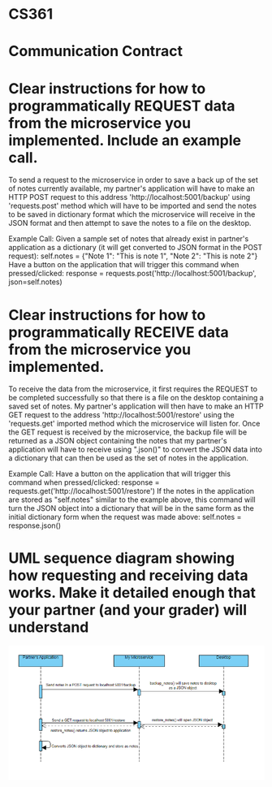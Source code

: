 # CS361 
# Communication Contract
# Clear instructions for how to programmatically REQUEST data from the microservice you implemented. Include an example call.

To send a request to the microservice in order to save a back up of the set of notes currently available, my partner's 
application will have to make an HTTP POST request to this address 'http://localhost:5001/backup' using 'requests.post' method
which will have to be imported and send the notes to be saved in dictionary format which the microservice will receive in the
JSON format and then attempt to save the notes to a file on the desktop. 

Example Call: 
Given a sample set of notes that already exist in partner's application as a dictionary (it will get converted to JSON format
in the POST request):
  self.notes = {"Note 1": "This is note 1", "Note 2": "This is note 2"}
Have a button on the application that will trigger this command when pressed/clicked:
  response = requests.post('http://localhost:5001/backup', json=self.notes)

# Clear instructions for how to programmatically RECEIVE data from the microservice you implemented.

To receive the data from the microservice, it first requires the REQUEST to be completed successfully so that there is a file
on the desktop containing a saved set of notes. My partner's application will then have to make an HTTP GET request to the 
address 'http://localhost:5001/restore' using the 'requests.get' imported method which the microservice will listen for. 
Once the GET request is received by the microservice, the backup file will be returned as a JSON object containing the notes
that my partner's application will have to receive using ".json()" to convert the JSON data into a dictionary that can then
be used as the set of notes in the application. 

Example Call:
Have a button on the application that will trigger this command when pressed/clicked:
  response = requests.get('http://localhost:5001/restore')
If the notes in the application are stored as "self.notes" similar to the example above, this command will turn the JSON object into 
a dictionary that will be in the same form as the initial dictionary form when the request was made above:
  self.notes = response.json()
  
# UML sequence diagram showing how requesting and receiving data works. Make it detailed enough that your partner (and your grader) will understand

![UML sequence diagram showing REQUEST/RECEIVE](./uml.png)
